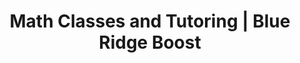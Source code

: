 ---
page_title: "Math at Blue Ridge Boost"
page_subtitle: "Small group classes"
title: "Math Classes and Tutoring | Blue Ridge Boost"
section: classes
selected_subject: "Math"
layout: "list"
---
